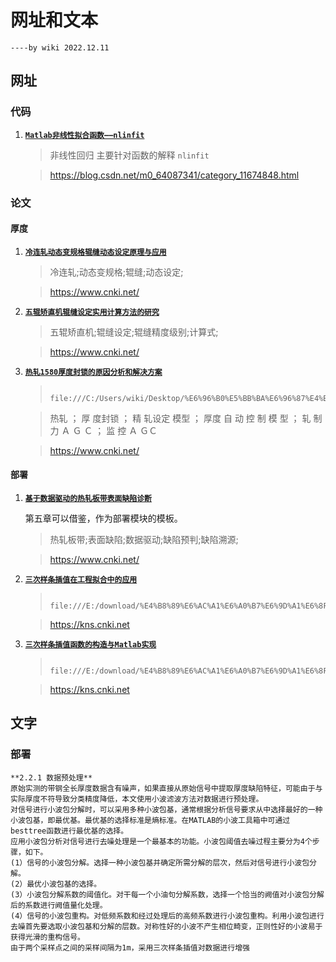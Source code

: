 # 网址和文本
    ----by wiki 2022.12.11

## 网址

### 代码
1. **[`Matlab非线性拟合函数——nlinfit`](https://blog.csdn.net/m0_64087341/article/details/126807477?ops_request_misc=&request_id=&biz_id=102&utm_term=%E9%9D%9E%E7%BA%BF%E6%80%A7%E6%8B%9F%E5%90%88&utm_medium=distribute.pc_search_result.none-task-blog-2~all~sobaiduweb~default-6-126807477.142^v68^control,201^v4^add_ask,213^v2^t3_esquery_v2&spm=1018.2226.3001.4187 "CSND")**
   
   > 非线性回归 主要针对函数的解释 `nlinfit`

   > <https://blog.csdn.net/m0_64087341/category_11674848.html>

### 论文

#### 厚度
1. **[`冷连轧动态变规格辊缝动态设定原理与应用`](https://kns.cnki.net/kcms/detail/detail.aspx?dbcode=CJFD&dbname=CJFD2001&filename=GANT200110012&uniplatform=NZKPT&v=zEFla0Ckkctyv_LVG6Td5rzAVUtAbHdedRoORxqGJuFIjJTv9umOFBXROfcBqxiH "知网")**
   
   > 冷连轧;动态变规格;辊缝;动态设定;

   > <https://www.cnki.net/>

2. **[`五辊矫直机辊缝设定实用计算方法的研究`](https://kns.cnki.net/kcms/detail/detail.aspx?dbcode=CJFD&dbname=CJFD2006&filename=GANT200608012&uniplatform=NZKPT&v=fOsyM4KIdlEt_HeaVb93Id6RQfRglzG4QbgiWZvgBjePpfJFvwTxFpW9cpL9mVWX "知网")**
   
   > 五辊矫直机;辊缝设定;辊缝精度级别;计算式;

   > <https://www.cnki.net/>

3. **[`热轧1580厚度封锁的原因分析和解决方案`](file:///C:/Users/wiki/Desktop/%E6%96%B0%E5%BB%BA%E6%96%87%E4%BB%B6%E5%A4%B9/%E7%83%AD%E8%BD%A71580%E5%8E%9A%E5%BA%A6%E5%B0%81%E9%94%81%E7%9A%84%E5%8E%9F%E5%9B%A0%E5%88%86%E6%9E%90%E5%92%8C%E8%A7%A3%E5%86%B3%E6%96%B9%E6%A1%88_%E6%A2%81%E5%85%B4%E5%9B%BD.pdf "本地")**
   
   >        file:///C:/Users/wiki/Desktop/%E6%96%B0%E5%BB%BA%E6%96%87%E4%BB%B6%E5%A4%B9/%E7%83%AD%E8%BD%A71580%E5%8E%9A%E5%BA%A6%E5%B0%81%E9%94%81%E7%9A%84%E5%8E%9F%E5%9B%A0%E5%88%86%E6%9E%90%E5%92%8C%E8%A7%A3%E5%86%B3%E6%96%B9%E6%A1%88_%E6%A2%81%E5%85%B4%E5%9B%BD.pdf
   
   > 热轧 ； 厚 度封锁 ； 精 轧设定 模型 ； 厚度 自 动 控 制 模 型 ； 轧 制力 Ａ Ｇ Ｃ ； 监 控 Ａ ＧＣ

   > <https://www.cnki.net/>


#### 部署
1. **[`基于数据驱动的热轧板带表面缺陷诊断`](https://kns.cnki.net/kcms/detail/detail.aspx?dbcode=CMFD&dbname=CMFD202101&filename=1020343614.nh&uniplatform=NZKPT&v=IS4Mh1sAVBflp0P7zCxYxTqbe6x2GijX3x-pR1ngNN65hIMP44y860rKVlNP6yaN "知网")**
   
    第五章可以借鉴，作为部署模块的模板。
   > 热轧板带;表面缺陷;数据驱动;缺陷预判;缺陷溯源;

   > <https://www.cnki.net/>

2. **[`三次样条插值在工程拟合中的应用`](https://kns.cnki.net/KXReader/Detail?invoice=ZbC%2BvJWLRPRwKK28AQtj9ATxhES2vcicA%2F6l%2FiRcmrCrLOsOhd64twEzcY%2FatiqspmGAWS9aI3RGOc1%2FvB%2BHUKqMyiXCdVx5L%2Fp%2BYchHdL5tavsyr%2FE6hlqiP4pLrSG3L14jRFgx9RT6LPDxNyaqUpsm8cPUTQpNcIHnMsXEgCA%3D&DBCODE=CJFD&FileName=HZSZ200404006&TABLEName=cjfd2004&nonce=3F709D4D362B4FE7BE5775C1E54BA167&uid=&TIMESTAMP=1670572278989 "知网")**

    >       file:///E:/download/%E4%B8%89%E6%AC%A1%E6%A0%B7%E6%9D%A1%E6%8F%92%E5%80%BC%E5%9C%A8%E5%B7%A5%E7%A8%8B%E6%8B%9F%E5%90%88%E4%B8%AD%E7%9A%84%E5%BA%94%E7%94%A8_%E9%99%88%E6%96%87%E7%95%A5.pdf

    > <https://kns.cnki.net>

3. **[`三次样条插值函数的构造与Matlab实现`](https://kns.cnki.net/KXReader/Detail?invoice=qQK0oTvIvWg95z9fmtri4CAiSgFVf77D0fQ82ICtXUcf7CTgVYIAGAZxdc9eDYxUcmWa4wgAVSBicRICbcsjXYx%2FDdnQwytGJo7%2BXZ8NjX1SpNQz7qMyRpfvvJGa1mq8bmgSZcA6deGXYP%2FEkaZED5pZrwmB%2FFlSKc4ahponW5k%3D&DBCODE=CJFD&FileName=BGZD200611035&TABLEName=cjfd2006&nonce=EFAFC5598D40473F8AC8599C0B26C47C&uid=&TIMESTAMP=1670572196842 "知网")**

    >       file:///E:/download/%E4%B8%89%E6%AC%A1%E6%A0%B7%E6%9D%A1%E6%8F%92%E5%80%BC%E5%87%BD%E6%95%B0%E7%9A%84%E6%9E%84%E9%80%A0%E4%B8%8EMatlab%E5%AE%9E%E7%8E%B0_%E8%AE%B8%E5%B0%8F%E5%8B%87.pdf

    > <https://kns.cnki.net>


## 文字

### 部署

    **2.2.1 数据预处理**
    原始实测的带钢全长厚度数据含有噪声，如果直接从原始信号中提取厚度缺陷特征，可能由于与实际厚度不符导致分类精度降低，本文使用小波滤波方法对数据进行预处理。
    对信号进行小波包分解时，可以采用多种小波包基，通常根据分析信号要求从中选择最好的一种小波包基，即最优基。最优基的选择标准是熵标准。在MATLAB的小波工具箱中可通过besttree函数进行最优基的选择。
    应用小波包分析对信号进行去噪处理是一个最基本的功能。小波包阈值去噪过程主要分为4个步骤，如下。
    (1）信号的小波包分解。选择一种小波包基并确定所需分解的层次，然后对信号进行小波包分解。
    (2）最优小波包基的选择。
    (3）小波包分解系数的阈值化。对干每一个小油句分解系数，选择一个恰当的阙值对小波包分解后的系数进行阙值量化处理。
    (4）信号的小波包重构。对低频系数和经过处理后的高频系数进行小波包重构。利用小波包进行去噪首先要选取小波包基和分解的层数。对称性好的小波不产生相位畸变，正则性好的小波易于获得光滑的重构信号。
    由于两个采样点之间的采样间隔为1m，采用三次样条插值对数据进行增强
